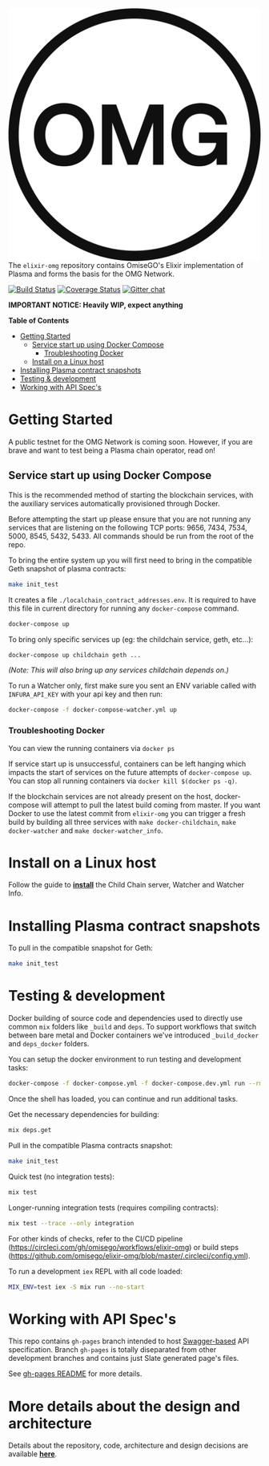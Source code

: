 <img src="docs/assets/logo.png" align="right" />

The `elixir-omg` repository contains OmiseGO's Elixir implementation of Plasma and forms the basis for the OMG Network.

[![Build Status](https://circleci.com/gh/omisego/elixir-omg.svg?style=svg)](https://circleci.com/gh/omisego/elixir-omg) [![Coverage Status](https://coveralls.io/repos/github/omisego/elixir-omg/badge.svg?branch=master)](https://coveralls.io/github/omisego/elixir-omg?branch=master) [![Gitter chat](https://badges.gitter.im/omisego/elixir-omg.png)](https://gitter.im/omisego/elixir-omg)

**IMPORTANT NOTICE: Heavily WIP, expect anything**

**Table of Contents**

<!--ts-->
   * [Getting Started](#getting-started)
      * [Service start up using Docker Compose](#service-start-up-using-docker-compose)
         * [Troubleshooting Docker](#troubleshooting-docker)
       * [Install on a Linux host](#install-on-a-linux-host)
   * [Installing Plasma contract snapshots](#installing-plasma-contract-snapshots)
   * [Testing &amp; development](#testing--development)
   * [Working with API Spec's](#working-with-api-specs)

<!-- Added by: user, at: 2019-04-03T18:13+02:00 -->

<!--te-->

<!-- Created by [gh-md-toc](https://github.com/ekalinin/github-markdown-toc) -->
<!-- GH_TOC_TOKEN=75... ./gh-md-toc --insert ../omisego/README.md -->

# Getting Started

A public testnet for the OMG Network is coming soon.
However, if you are brave and want to test being a Plasma chain operator, read on!

## Service start up using Docker Compose
This is the recommended method of starting the blockchain services, with the auxiliary services automatically provisioned through Docker.

Before attempting the start up please ensure that you are not running any services that are listening on the following TCP ports: 9656, 7434, 7534, 5000, 8545, 5432, 5433.
All commands should be run from the root of the repo.

To bring the entire system up you will first need to bring in the compatible Geth snapshot of plasma contracts:

```sh
make init_test
```
It creates a file `./localchain_contract_addresses.env`. It is required to have this file in current directory for running any `docker-compose` command.

```sh
docker-compose up
```

To bring only specific services up (eg: the childchain service, geth, etc...):

```sh
docker-compose up childchain geth ...
```

_(Note: This will also bring up any services childchain depends on.)_

To run a Watcher only, first make sure you sent an ENV variable called with `INFURA_API_KEY` with your api key and then run:

```sh
docker-compose -f docker-compose-watcher.yml up
```

### Troubleshooting Docker
You can view the running containers via `docker ps`

If service start up is unsuccessful, containers can be left hanging which impacts the start of services on the future attempts of `docker-compose up`.
You can stop all running containers via `docker kill $(docker ps -q)`.

If the blockchain services are not already present on the host, docker-compose will attempt to pull the latest build coming from master.
If you want Docker to use the latest commit from `elixir-omg` you can trigger a fresh build by building all three services with `make docker-childchain`, `make docker-watcher` and `make docker-watcher_info`.

# Install on a Linux host
Follow the guide to **[install](docs/install.md)** the Child Chain server, Watcher and Watcher Info.

# Installing Plasma contract snapshots

To pull in the compatible snapshot for Geth:
```bash
make init_test
```

# Testing & development

Docker building of source code and dependencies used to directly use common `mix` folders like `_build` and `deps`. To support workflows that switch between bare metal and Docker containers we've introduced `_build_docker` and `deps_docker` folders.

You can setup the docker environment to run testing and development tasks:

```sh
docker-compose -f docker-compose.yml -f docker-compose.dev.yml run --rm --entrypoint bash elixir-omg
```

Once the shell has loaded, you can continue and run additional tasks.

Get the necessary dependencies for building:
```bash
mix deps.get
```

Pull in the compatible Plasma contracts snapshot:
```bash
make init_test
```

Quick test (no integration tests):
```bash
mix test
```

Longer-running integration tests (requires compiling contracts):
```bash
mix test --trace --only integration
```

For other kinds of checks, refer to the CI/CD pipeline (https://circleci.com/gh/omisego/workflows/elixir-omg) or build steps (https://github.com/omisego/elixir-omg/blob/master/.circleci/config.yml).

To run a development `iex` REPL with all code loaded:
```bash
MIX_ENV=test iex -S mix run --no-start
```

# Working with API Spec's

This repo contains `gh-pages` branch intended to host [Swagger-based](https://docs.omg.network/elixir-omg/) API specification.
Branch `gh-pages` is totally diseparated from other development branches and contains just Slate generated page's files.

See [gh-pages README](https://github.com/omisego/elixir-omg/tree/gh-pages) for more details.

# More details about the design and architecture

Details about the repository, code, architecture and design decisions are available **[here](docs/details.md)**.
